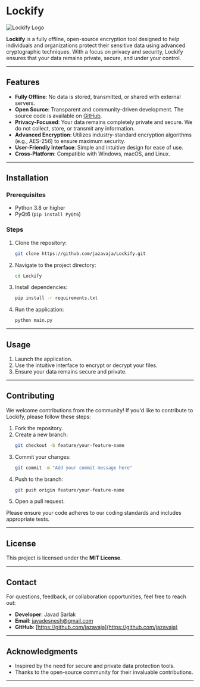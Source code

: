 # Lockify

![Lockify Logo](lockify.ico) <!-- Replace with your logo path -->

**Lockify** is a fully offline, open-source encryption tool designed to help individuals and organizations protect their sensitive data using advanced cryptographic techniques. With a focus on privacy and security, Lockify ensures that your data remains private, secure, and under your control.

---

## Features

- **Fully Offline**: No data is stored, transmitted, or shared with external servers.
- **Open Source**: Transparent and community-driven development. The source code is available on [GitHub](https://github.com/jazavaja/Lockify).
- **Privacy-Focused**: Your data remains completely private and secure. We do not collect, store, or transmit any information.
- **Advanced Encryption**: Utilizes industry-standard encryption algorithms (e.g., AES-256) to ensure maximum security.
- **User-Friendly Interface**: Simple and intuitive design for ease of use.
- **Cross-Platform**: Compatible with Windows, macOS, and Linux.

---

## Installation

### Prerequisites

- Python 3.8 or higher
- PyQt6 (`pip install PyQt6`)

### Steps

1. Clone the repository:
   ```bash
   git clone https://github.com/jazavaja/Lockify.git
   ```
2. Navigate to the project directory:
   ```bash
   cd Lockify
   ```
3. Install dependencies:
   ```bash
   pip install -r requirements.txt
   ```
4. Run the application:
   ```bash
   python main.py
   ```

---

## Usage

1. Launch the application.
2. Use the intuitive interface to encrypt or decrypt your files.
3. Ensure your data remains secure and private.

---

## Contributing

We welcome contributions from the community! If you'd like to contribute to Lockify, please follow these steps:

1. Fork the repository.
2. Create a new branch:
   ```bash
   git checkout -b feature/your-feature-name
   ```
3. Commit your changes:
   ```bash
   git commit -m "Add your commit message here"
   ```
4. Push to the branch:
   ```bash
   git push origin feature/your-feature-name
   ```
5. Open a pull request.

Please ensure your code adheres to our coding standards and includes appropriate tests.

---

## License

This project is licensed under the **MIT License**.

---

## Contact

For questions, feedback, or collaboration opportunities, feel free to reach out:

- **Developer**: Javad Sarlak
- **Email**: [javadesnesh@gmail.com](mailto:javadesnesh@gmail.com)
- **GitHub**: [https://github.com/jazavaja](https://github.com/jazavaja)

---

## Acknowledgments

- Inspired by the need for secure and private data protection tools.
- Thanks to the open-source community for their invaluable contributions.

---
